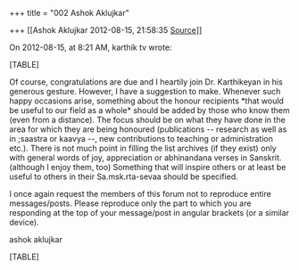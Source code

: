 +++
title = "002 Ashok Aklujkar"

+++
[[Ashok Aklujkar	2012-08-15, 21:58:35 [Source](https://groups.google.com/g/bvparishat/c/aLoF2PzfuhI)]]



On 2012-08-15, at 8:21 AM, karthik tv wrote:

  

[TABLE]

  

Of course, congratulations are due and I heartily join Dr. Karthikeyan in his generous gesture. However, I have a suggestion to make. Whenever such happy occasions arise, something about the honour recipients \*that would be useful to our field as a whole\* should be added by those who know them (even from a distance). The focus should be on what they have done in the area for which they are being honoured (publications -- research as well as in ;saastra or kaavya --, new contributions to teaching or administration etc.). There is not much point in filling the list archives (if they exist) only with general words of joy, appreciation or abhinandana verses in Sanskrit. (although I enjoy them, too) Something that will inspire others or at least be useful to others in their Sa.msk.rta-sevaa should be specified.

  

I once again request the members of this forum not to reproduce entire messages/posts. Please reproduce only the part to which you are responding at the top of your message/post in angular brackets (or a similar device).

  

ashok aklujkar  

  

  

  

[TABLE]

